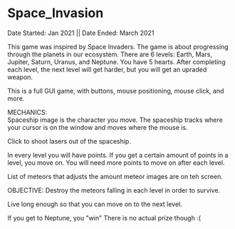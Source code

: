 # Space_Invasion
Date Started: Jan 2021 || Date Ended: March 2021

This game was inspired  by Space Invaders.
The game is about progressing through the planets in our ecosystem.
There are 6 levels: Earth, Mars, Jupiter, Saturn, Uranus, and Neptune.
You have 5 hearts.
After completing each level, the next level will get harder, but you will get an upraded weapon.

This is a full GUI game, with buttons, mouse positioning, mouse click, and more.

MECHANICS:  
  Spaceship image is the character you move.
  The spaceship tracks where your cursor is on the window and moves where the mouse is.
  
  Click to shoot lasers out of the spaceship.
  
  In every level you will have points. If you get a certain amount of points in a level, you move on.
  You will need more points to move on after each level.
  
  List of meteors that adjusts the amount meteor images are on teh screen.
  
  
OBJECTIVE:
  Destroy the meteors falling in each level in order to survive.
  
  Live long enough so that you can move on to the next level.
  
  If you get to Neptune, you "win"
  There is no actual prize though :(
